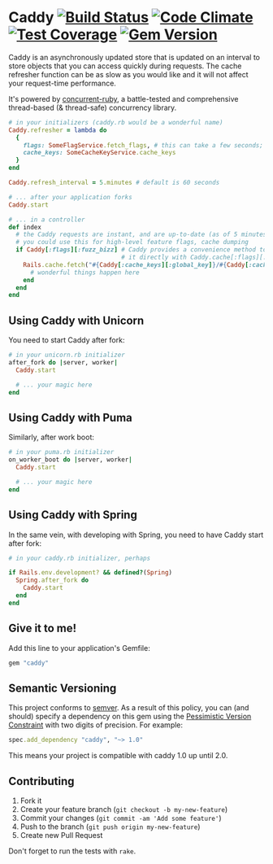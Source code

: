 # Caddy [![Build Status](https://travis-ci.org/nickelser/caddy.svg?branch=master)](https://travis-ci.org/nickelser/caddy) [![Code Climate](https://codeclimate.com/github/nickelser/caddy/badges/gpa.svg)](https://codeclimate.com/github/nickelser/caddy) [![Test Coverage](https://codeclimate.com/github/nickelser/caddy/badges/coverage.svg)](https://codeclimate.com/github/nickelser/caddy) [![Gem Version](https://badge.fury.io/rb/caddy.svg)](http://badge.fury.io/rb/caddy)

Caddy is an asynchronously updated store that is updated on an interval to store objects that you can access quickly during requests. The cache refresher function can be as slow as you would like and it will not affect your request-time performance.

It's powered by [concurrent-ruby](https://github.com/ruby-concurrency/concurrent-ruby), a battle-tested and comprehensive thread-based (& thread-safe) concurrency library.

```ruby
# in your initializers (caddy.rb would be a wonderful name)
Caddy.refresher = lambda do
  {
    flags: SomeFlagService.fetch_flags, # this can take a few seconds; it won't block requests when you use it later
    cache_keys: SomeCacheKeyService.cache_keys
  }
end

Caddy.refresh_interval = 5.minutes # default is 60 seconds

# ... after your application forks
Caddy.start

# ... in a controller
def index
  # the Caddy requests are instant, and are up-to-date (as of 5 minutes ago, as specified above)
  # you could use this for high-level feature flags, cache dumping
  if Caddy[:flags][:fuzz_bizz] # Caddy provides a convenience method to access the cache by key; you can also access
                               # it directly with Caddy.cache[:flags][...]
    Rails.cache.fetch("#{Caddy[:cache_keys][:global_key]}/#{Caddy[:cache_keys][:index_key]}/foo/bar") do
      # wonderful things happen here
    end
  end
end
```

## Using Caddy with Unicorn

You need to start Caddy after fork:

```ruby
# in your unicorn.rb initializer
after_fork do |server, worker|
  Caddy.start

  # ... your magic here
end
```

## Using Caddy with Puma

Similarly, after work boot:

```ruby
# in your puma.rb initializer
on_worker_boot do |server, worker|
  Caddy.start

  # ... your magic here
end
```

## Using Caddy with Spring

In the same vein, with developing with Spring, you need to have Caddy start after fork:

```ruby
# in your caddy.rb initializer, perhaps

if Rails.env.development? && defined?(Spring)
  Spring.after_fork do
    Caddy.start
  end
end
```

## Give it to me!

Add this line to your application's Gemfile:

```ruby
gem "caddy"
```

## Semantic Versioning

This project conforms to [semver](http://semver.org/). As a result of this
policy, you can (and should) specify a dependency on this gem using the
[Pessimistic Version Constraint](http://guides.rubygems.org/patterns/) with
two digits of precision. For example:

```ruby
spec.add_dependency "caddy", "~> 1.0"
```

This means your project is compatible with caddy 1.0 up until 2.0.

## Contributing

1. Fork it
2. Create your feature branch (`git checkout -b my-new-feature`)
3. Commit your changes (`git commit -am 'Add some feature'`)
4. Push to the branch (`git push origin my-new-feature`)
5. Create new Pull Request

Don't forget to run the tests with `rake`.
